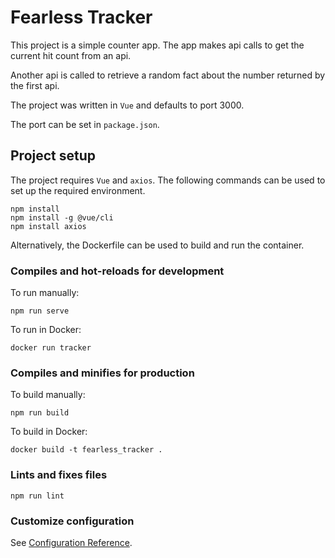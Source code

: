 # Fearless Tracker

This project is a simple counter app. The app makes api calls to 
get the current hit count from an api.

Another api is called to retrieve a random fact about the number returned 
by the first api.

The project was written in `Vue` and defaults to port 3000.

The port can be set in `package.json`.

## Project setup

The project requires `Vue` and `axios`. The following commands can be 
used to set up the required environment.

```
npm install
npm install -g @vue/cli
npm install axios
```

Alternatively, the Dockerfile can be used to build and run the container. 



### Compiles and hot-reloads for development

To run manually:
```
npm run serve
```

To run in Docker:
```
docker run tracker
```

### Compiles and minifies for production

To build manually:
```
npm run build
```

To build in Docker:
```
docker build -t fearless_tracker .
```

### Lints and fixes files
```
npm run lint
```

### Customize configuration
See [Configuration Reference](https://cli.vuejs.org/config/).
